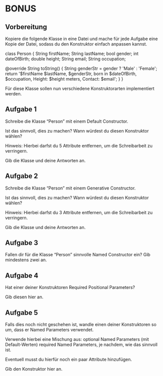 # BONUS

## Vorbereitung

Kopiere die folgende Klasse in eine Datei und mache für jede Aufgabe eine Kopie der Datei, sodass du den Konstruktor einfach anpassen kannst.



 class Person {
   String firstName;
   String lastName;
   bool gender;
   int dateOfBirth;
   double height;
   String email;
   String occupation;


   @override
   String toString() {
     String genderStr = gender ? 'Male' : 'Female';
     return '$firstName $lastName, $genderStr, born in $dateOfBirth, $occupation, Height: $height meters, Contact: $email';
   }
 }


Für diese Klasse sollen nun verschiedene Konstruktorarten implementiert werden.


## Aufgabe 1

Schreibe die Klasse “Person” mit einem Default Constructor.


Ist das sinnvoll, dies zu machen?
Wann würdest du diesen Konstruktor wählen?

Hinweis: Hierbei darfst du 5 Attribute entfernen, um die Schreibarbeit zu verringern.

Gib die Klasse und deine Antworten an.


## Aufgabe 2

Schreibe die Klasse “Person” mit einem Generative Constructor.


Ist das sinnvoll, dies zu machen?
Wann würdest du diesen Konstruktor wählen?

Hinweis: Hierbei darfst du 3 Attribute entfernen, um die Schreibarbeit zu verringern.

Gib die Klasse und deine Antworten an.

## Aufgabe 3

Fallen dir für die Klasse “Person” sinnvolle Named Constructor ein? Gib mindestens zwei an.

## Aufgabe 4

Hat einer deiner Konstruktoren Required Positional Parameters? 

Gib diesen hier an.

## Aufgabe 5

Falls dies noch nicht geschehen ist, wandle einen deiner Konstruktoren so um, dass er Named Parameters verwendet.

Verwende hierbei eine Mischung aus:
optional Named Parameters (mit Default-Werten) 
required Named Parameters, 
je nachdem, wie das sinnvoll ist. 

Eventuell musst du hierfür noch ein paar Attribute hinzufügen.

Gib den Konstruktor hier an.
